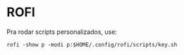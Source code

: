 # ROFI

Pra rodar scripts personalizados, use:

`rofi -show p -modi p:$HOME/.config/rofi/scripts/key.sh`


